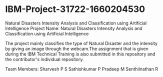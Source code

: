 # IBM-Project-31722-1660204530
Natural Disasters Intensity Analysis and Classification using Artificial Intelligence
Project Name: Natural Disasters Intensity Analysis and Classification using Artificial Intelligence

The project mainly classifies the type of Natural Disaster and the intensity by giving an image through the webcam.The assignment that is given during the IBM Technical Training is also submitted in this repository and the contributor's individual repository. 

Team Members:
Sharvesh P S
Sathishkumar P
Pradeep M
Senthilnathan R
